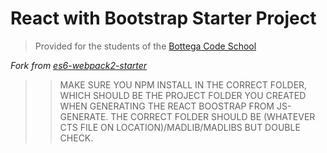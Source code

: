# React with Bootstrap Starter Project

> Provided for the students of the [Bottega Code School](https://bottega.tech/)

*Fork from [es6-webpack2-starter](https://github.com/micooz/es6-webpack2-starter)*

>>MAKE SURE YOU NPM INSTALL IN THE CORRECT FOLDER, WHICH SHOULD BE THE PROJECT FOLDER YOU CREATED WHEN GENERATING THE REACT BOOSTRAP FROM JS-GENERATE. THE CORRECT FOLDER SHOULD BE (WHATEVER CTS FILE ON LOCATION)/MADLIB/MADLIBS BUT DOUBLE CHECK. <br>